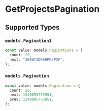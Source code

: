 # GetProjectsPagination


## Supported Types

### `models.Pagination1`

```typescript
const value: models.Pagination1 = {
  count: 20,
  next: "JBSWY3DPEHPK3PXP",
};
```

### `models.Pagination`

```typescript
const value: models.Pagination = {
  count: 20,
  next: 1540095775951,
  prev: 1540095775951,
};
```

